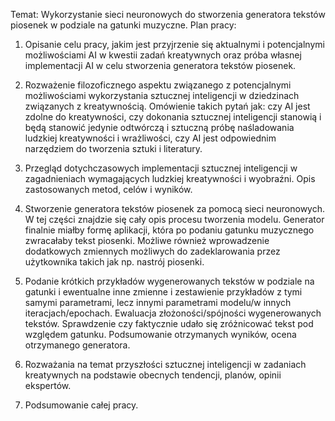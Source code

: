 Temat: 
Wykorzystanie sieci neuronowych do stworzenia generatora tekstów piosenek w podziale na gatunki muzyczne.
Plan pracy:
1.	Opisanie celu pracy, jakim jest przyjrzenie się aktualnymi i potencjalnymi możliwościami AI w kwestii zadań kreatywnych oraz próba własnej implementacji AI w celu stworzenia generatora tekstów piosenek.

2.	Rozważenie filozoficznego aspektu związanego z potencjalnymi możliwościami wykorzystania sztucznej inteligencji w dziedzinach związanych z kreatywnością. Omówienie takich pytań jak: czy AI jest zdolne do kreatywności, czy dokonania sztucznej inteligencji stanowią i będą stanowić jedynie odtwórczą i sztuczną próbę naśladowania ludzkiej kreatywności i wrażliwości, czy AI jest odpowiednim narzędziem do tworzenia sztuki i literatury.

3.	Przegląd dotychczasowych implementacji sztucznej inteligencji w zagadnieniach wymagających ludzkiej kreatywności i wyobraźni. Opis zastosowanych metod, celów i wyników.

4.	Stworzenie generatora tekstów piosenek za pomocą sieci neuronowych. W tej części znajdzie się cały opis procesu tworzenia modelu. Generator finalnie miałby formę aplikacji, która po podaniu gatunku muzycznego zwracałaby tekst piosenki. Możliwe również wprowadzenie dodatkowych zmiennych możliwych do zadeklarowania przez użytkownika takich jak np. nastrój piosenki. 

5.	Podanie krótkich przykładów wygenerowanych tekstów w podziale na gatunki i ewentualne inne zmienne i zestawienie przykładów z tymi samymi parametrami, lecz innymi parametrami modelu/w innych iteracjach/epochach. Ewaluacja złożoności/spójności wygenerowanych tekstów. Sprawdzenie czy faktycznie udało się zróżnicować tekst pod względem gatunku. Podsumowanie otrzymanych wyników, ocena otrzymanego generatora. 

6.	Rozważania na temat przyszłości sztucznej inteligencji w zadaniach kreatywnych na podstawie obecnych tendencji, planów, opinii ekspertów.

7.	Podsumowanie całej pracy.
